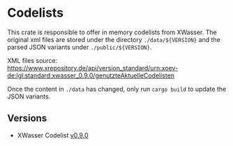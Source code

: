 # Codelists

This crate is responsible to offer in memory codelists from XWasser.
The original xml files are stored under the directory `./data/${VERSION}` and the parsed JSON variants under `./public/${VERSION}`.

XML files source: https://www.xrepository.de/api/version_standard/urn:xoev-de:lgl:standard:xwasser_0.9.0/genutzteAktuelleCodelisten

Once the content in `./data` has changed, only run `cargo build` to update the JSON variants.

## Versions

- XWasser Codelist [v0.9.0](./public/V0_9_0/README.md)